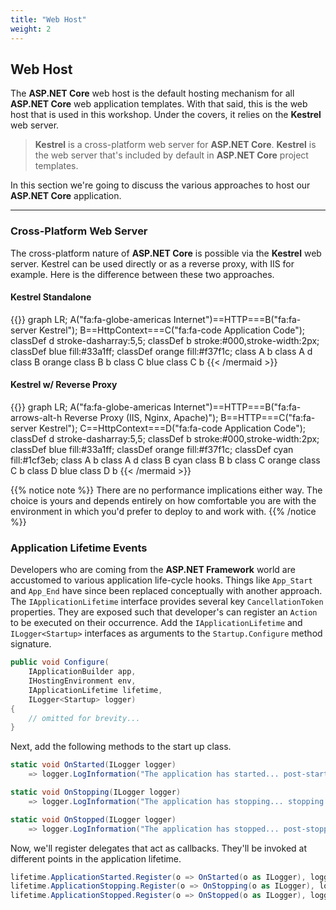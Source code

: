 ```yaml
---
title: "Web Host"
weight: 2
---
```


## <i class="fas fa-globe-americas"></i> Web Host

The __ASP.NET Core__ web host is the default hosting mechanism for all __ASP.NET Core__ web application templates. With that said, this is the web host that is used in this workshop. Under the covers, it relies on the __Kestrel__ web server.

> __Kestrel__ is a cross-platform web server for __ASP.NET Core__. __Kestrel__ is the web server that's included by default in __ASP.NET Core__ project templates.

In this section we're going to discuss the various approaches to host our __ASP.NET Core__ application.
___

### Cross-Platform Web Server

The cross-platform nature of __ASP.NET Core__ is possible via the __Kestrel__ web server. Kestrel can be used directly or as a reverse proxy, with IIS for example. Here is the difference between these two approaches.

#### Kestrel Standalone

{{<mermaid>}}
graph LR;
    A("fa:fa-globe-americas Internet")==HTTP===B("fa:fa-server Kestrel");
    B==HttpContext===C("fa:fa-code Application Code");
    classDef d stroke-dasharray:5,5;
    classDef b stroke:#000,stroke-width:2px;
    classDef blue fill:#33a1ff; 
    classDef orange fill:#f37f1c;
    class A b
    class A d
    class B orange
    class B b
    class C blue
    class C b
{{< /mermaid >}}

#### Kestrel w/ Reverse Proxy

{{<mermaid>}}
graph LR;
    A("fa:fa-globe-americas Internet")==HTTP===B("fa:fa-arrows-alt-h Reverse Proxy (IIS, Nginx, Apache)");
    B==HTTP===C("fa:fa-server Kestrel");
    C==HttpContext===D("fa:fa-code Application Code");
    classDef d stroke-dasharray:5,5;
    classDef b stroke:#000,stroke-width:2px;
    classDef blue fill:#33a1ff;
    classDef orange fill:#f37f1c;
    classDef cyan fill:#1cf3eb;
    class A b
    class A d
    class B cyan
    class B b
    class C orange
    class C b
    class D blue
    class D b
{{< /mermaid >}}

 {{% notice note %}}
There are no performance implications either way. The choice is yours and depends entirely on how comfortable you are with the environment in which you'd prefer to deploy to and work with.
{{% /notice %}}

### Application Lifetime Events

Developers who are coming from the __ASP.NET Framework__ world are accustomed to various application life-cycle hooks. Things like `App_Start` and `App_End` have since been replaced conceptually with another approach. The `IApplicationLifetime` interface provides several key `CancellationToken` properties. They are exposed such that developer's can register an `Action` to be executed on their occurrence. Add the `IApplicationLifetime` and `ILogger<Startup>` interfaces as arguments to the `Startup.Configure` method signature.

```csharp
public void Configure(
    IApplicationBuilder app,
    IHostingEnvironment env,
    IApplicationLifetime lifetime,
    ILogger<Startup> logger)
{
    // omitted for brevity...
}
```

Next, add the following methods to the start up class.

```csharp
static void OnStarted(ILogger logger)
    => logger.LogInformation("The application has started... post-startup logic here.");

static void OnStopping(ILogger logger)
    => logger.LogInformation("The application has stopping... stopping logic here.");

static void OnStopped(ILogger logger)
    => logger.LogInformation("The application has stopped... post-stopped logic here.");
```

Now, we'll register delegates that act as callbacks. They'll be invoked at different points in the application lifetime.

```csharp
lifetime.ApplicationStarted.Register(o => OnStarted(o as ILogger), logger);
lifetime.ApplicationStopping.Register(o => OnStopping(o as ILogger), logger);
lifetime.ApplicationStopped.Register(o => OnStopped(o as ILogger), logger);
```